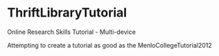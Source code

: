 ThriftLibraryTutorial
=====================

Online Research Skills Tutorial - Multi-device

Attempting to create a tutorial as good as the MenloCollegeTutorial2012
